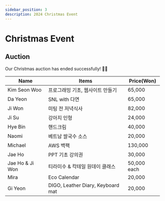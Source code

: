 ```yaml
---
sidebar_position: 3
description: 2024 Christmas Event  
---
```


# Christmas Event

## Auction

Our Christmas auction has ended successfully! 🥳🎉

| Name            | Items                             | Price(Won)  |
|-----------------|-----------------------------------|-------------|
| Kim Seon Woo    | 프로그래밍 기초, 웹사이트 만들기                | 65,000      |
| Da Yeon         | SNL with 다연                       | 65,000      |
| Ji Won          | 미팅 전 저녁식사                         | 82,000      |
| Ji Su           | 강아지 인형                            | 24,000      |
| Hye Bin         | 핸드크림                              | 40,000      |
| Naomi           | 베트남 쌀국수 소스                        | 20,000      |
| Michael         | AWS 백팩                            | 130,000     |
| Jae Ho          | PPT 기초 강의권                        | 30,000      |
| Jae Ho & Ji Won | 티라미수 & 칵테일 원데이 클래스                | 50,000 each |
| Mira            | Eco Calendar                      | 20,000      |
| Gi Yeon         | DIGO, Leather Diary, Keyboard mat | 20,000      |
